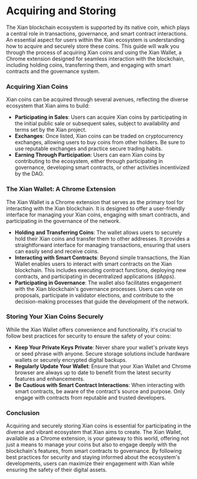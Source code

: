# Acquiring and Storing

The Xian blockchain ecosystem is supported by its native coin, which plays a central role in transactions, governance, and smart contract interactions. An essential aspect for users within the Xian ecosystem is understanding how to acquire and securely store these coins. This guide will walk you through the process of acquiring Xian coins and using the Xian Wallet, a Chrome extension designed for seamless interaction with the blockchain, including holding coins, transferring them, and engaging with smart contracts and the governance system.

### **Acquiring Xian Coins**

Xian coins can be acquired through several avenues, reflecting the diverse ecosystem that Xian aims to build:

* **Participating in Sales**: Users can acquire Xian coins by participating in the initial public sale or subsequent sales, subject to availability and terms set by the Xian project.
* **Exchanges**: Once listed, Xian coins can be traded on cryptocurrency exchanges, allowing users to buy coins from other holders. Be sure to use reputable exchanges and practice secure trading habits.
* **Earning Through Participation**: Users can earn Xian coins by contributing to the ecosystem, either through participating in governance, developing smart contracts, or other activities incentivized by the DAO.

### **The Xian Wallet: A Chrome Extension**

The Xian Wallet is a Chrome extension that serves as the primary tool for interacting with the Xian blockchain. It is designed to offer a user-friendly interface for managing your Xian coins, engaging with smart contracts, and participating in the governance of the network.

* **Holding and Transferring Coins**: The wallet allows users to securely hold their Xian coins and transfer them to other addresses. It provides a straightforward interface for managing transactions, ensuring that users can easily send and receive coins.
* **Interacting with Smart Contracts**: Beyond simple transactions, the Xian Wallet enables users to interact with smart contracts on the Xian blockchain. This includes executing contract functions, deploying new contracts, and participating in decentralized applications (dApps).
* **Participating in Governance**: The wallet also facilitates engagement with the Xian blockchain's governance processes. Users can vote on proposals, participate in validator elections, and contribute to the decision-making processes that guide the development of the network.

### **Storing Your Xian Coins Securely**

While the Xian Wallet offers convenience and functionality, it's crucial to follow best practices for security to ensure the safety of your coins:

* **Keep Your Private Keys Private**: Never share your wallet's private keys or seed phrase with anyone. Secure storage solutions include hardware wallets or securely encrypted digital backups.
* **Regularly Update Your Wallet**: Ensure that your Xian Wallet and Chrome browser are always up to date to benefit from the latest security features and enhancements.
* **Be Cautious with Smart Contract Interactions**: When interacting with smart contracts, be aware of the contract's source and purpose. Only engage with contracts from reputable and trusted developers.

### Conclusion

Acquiring and securely storing Xian coins is essential for participating in the diverse and vibrant ecosystem that Xian aims to create. The Xian Wallet, available as a Chrome extension, is your gateway to this world, offering not just a means to manage your coins but also to engage deeply with the blockchain's features, from smart contracts to governance. By following best practices for security and staying informed about the ecosystem's developments, users can maximize their engagement with Xian while ensuring the safety of their digital assets.
